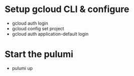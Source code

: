 # Setup gcloud CLI & configure
* gcloud auth login
* gcloud config set project <project name>
* gcloud auth application-default login



# Start the pulumi
* pulumi up
